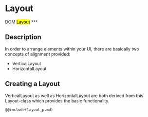 # Layout
<span class="inheritance">
<a href="#Documentation/core/dom">DOM</a>
<a class="inheritance" href="#Documentation/elements/layout/layout"><mark>Layout</mark></a></span>
***

## Description
In order to arrange elements within your UI, there are basically two concepts of alignment provided:
- VerticalLayout
- HorizontalLayout

## Creating a Layout

VerticalLayout as well as HorizontalLayout are both derived from this Layout-class which provides the basic functionality.



```div-parameter
@@include(layout_p.md)
```


